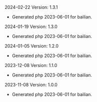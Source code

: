 2024-02-22 Version: 1.3.1
- Generated php 2023-06-01 for bailian.

2024-01-19 Version: 1.3.0
- Generated php 2023-06-01 for bailian.

2024-01-05 Version: 1.2.0
- Generated php 2023-06-01 for bailian.

2023-12-08 Version: 1.1.0
- Generated php 2023-06-01 for bailian.

2023-11-08 Version: 1.0.0
- Generated php 2023-06-01 for bailian.

